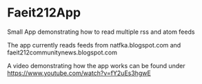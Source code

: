 # Faeit212App
Small App demonstrating how to read multiple rss and atom feeds

The app currently reads feeds from natfka.blogspot.com and faeit212communitynews.blogspot.com

A video demonstrating how the app works can be found under https://www.youtube.com/watch?v=fY2uEs3hgwE
